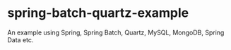 spring-batch-quartz-example
===========================

An example using Spring, Spring Batch, Quartz, MySQL, MongoDB, Spring Data etc.
